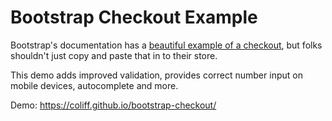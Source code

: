 # Bootstrap Checkout Example

Bootstrap's documentation has a [beautiful example of a checkout](https://getbootstrap.com/docs/4.1/examples/checkout/), but folks shouldn't just copy and paste that in to their store.

This demo adds improved validation, provides correct number input on mobile devices, autocomplete and more.

Demo: https://coliff.github.io/bootstrap-checkout/
